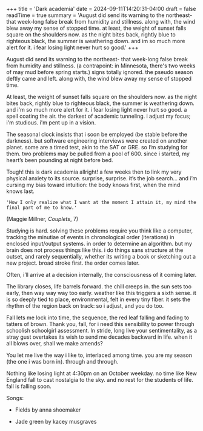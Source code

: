 +++
title = 'Dark academia'
date = 2024-09-11T14:20:31-04:00
draft = false
readTime = true
summary = 'August did send its warning to the northeast- that week-long false break from humidity and stillness. along with, the wind blew away my sense of stopped time. at least, the weight of sunset falls square on the shoulders now. as the night bites back, rightly blue to righteous black, the summer is weathering down. and im so much more alert for it. i fear losing light never hurt so good.'
+++

August did send its warning to the northeast- that week-long false break from humidity and stillness. (a contrapoint: in Minnesota, there's two weeks of may mud before spring starts.) signs totally ignored. the pseudo season deftly came and left. along with, the wind blew away my sense of stopped time.

At least, the weight of sunset falls square on the shoulders now. as the night bites back, rightly blue to righteous black, the summer is weathering down. and i'm so much more alert for it. i fear losing light never hurt so good. a spell coating the air. the darkest of academic tunneling. i adjust my focus; i'm studious. i'm pent up in a vision.

The seasonal clock insists that i soon be employed (be stable before the darkness). but software engineering interviews were created on another planet. some are a timed test, akin to the SAT or GRE. so I’m studying for them. two problems may be pulled from a pool of 600. since i started, my heart’s been pounding at night before bed. 

Tough! this is dark academia allright! a few weeks then to link my very physical anxiety to its source. surprise, surprise. it’s the job search… and i’m cursing my bias toward intuition: the body knows first, when the mind knows last.

`'How I only realize what
I want at the moment I attain it,
my mind the final part of me to know.'`

(Maggie Millner, *Couplets*, 7)

Studying is hard. solving these problems require you think like a computer, tracking the minutiae of events in chronological order (iterations) in enclosed input/output systems. in order to determine an algorithm. but my brain does not process things like this. i do things sans structure at the outset, and rarely sequentially, whether its writing a book or sketching out a new project. broad stroke first. the order comes later.

Often, i’ll arrive at a decision internally, the consciousness of it coming later.

The library closes, life barrels forward. the chill creeps in. the sun sets too early, then way way way too early. weather like this triggers a sixth sense. it is so deeply tied to place, environmental, felt in every tiny fiber. it sets the rhythm of the region back on track: so i adjust, and you do too.

Fall lets me lock into time, the sequence, the red leaf falling and fading to tatters of brown. Thank you, fall, for i need this sensibility to power through schoolish schoolgirl assessment. In stride, long live your sentimentality, as a stray gust overtakes its wish to send me decades backward in life. when it all blows over, shall we make amends?

You let me live the way i like to, interlaced among time. you are my season (the one i was born in). through and through.

Nothing like losing light at 4:30pm on an October weekday. no time like New England fall to cast nostalgia to the sky. and no rest for the students of life. fall is falling soon.

Songs: 
- Fields by anna shoemaker

- Jade green by kacey musgraves